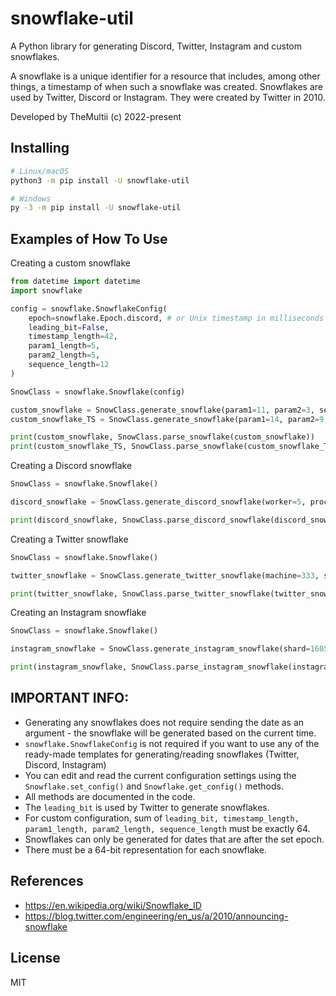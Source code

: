 # snowflake-util

A Python library for generating Discord, Twitter, Instagram and custom snowflakes.

A snowflake is a unique identifier for a resource that includes, among other things, a timestamp of when such a snowflake was created. Snowflakes are used by Twitter, Discord or Instagram. They were created by Twitter in 2010.

Developed by TheMultii (c) 2022-present

## Installing
```bash
# Linux/macOS
python3 -m pip install -U snowflake-util

# Windows
py -3 -m pip install -U snowflake-util
```

## Examples of How To Use

Creating a custom snowflake

```python
from datetime import datetime
import snowflake

config = snowflake.SnowflakeConfig(
    epoch=snowflake.Epoch.discord, # or Unix timestamp in milliseconds with maximum length of 13 digits.
    leading_bit=False,
    timestamp_length=42,
    param1_length=5,
    param2_length=5,
    sequence_length=12
)

SnowClass = snowflake.Snowflake(config)

custom_snowflake = SnowClass.generate_snowflake(param1=11, param2=3, sequence=753)
custom_snowflake_TS = SnowClass.generate_snowflake(param1=14, param2=9, sequence=357, date=datetime(2021, 8, 8, 8, 8, 0, 0))

print(custom_snowflake, SnowClass.parse_snowflake(custom_snowflake))
print(custom_snowflake_TS, SnowClass.parse_snowflake(custom_snowflake_TS))
```

Creating a Discord snowflake
```python
SnowClass = snowflake.Snowflake()

discord_snowflake = SnowClass.generate_discord_snowflake(worker=5, process=5, sequence=222, date=datetime(2022, 1, 1, 16, 15, 0, 0))

print(discord_snowflake, SnowClass.parse_discord_snowflake(discord_snowflake))
```

Creating a Twitter snowflake
```python
SnowClass = snowflake.Snowflake()

twitter_snowflake = SnowClass.generate_twitter_snowflake(machine=333, sequence=666, date=datetime(2022, 1, 1, 16, 15, 0, 0))

print(twitter_snowflake, SnowClass.parse_twitter_snowflake(twitter_snowflake))
```

Creating an Instagram snowflake
```python
SnowClass = snowflake.Snowflake()

instagram_snowflake = SnowClass.generate_instagram_snowflake(shard=1605, sequence=420, date=datetime(2020, 6, 11, 8 ,13))

print(instagram_snowflake, SnowClass.parse_instagram_snowflake(instagram_snowflake))
```

## IMPORTANT INFO:
- Generating any snowflakes does not require sending the date as an argument - the snowflake will be generated based on the current time.
- `snowflake.SnowflakeConfig` is not required if you want to use any of the ready-made templates for generating/reading snowflakes (Twitter, Discord, Instagram)
- You can edit and read the current configuration settings using the `Snowflake.set_config()` and `Snowflake.get_config()` methods.
- All methods are documented in the code.
- The `leading_bit` is used by Twitter to generate snowflakes.
- For custom configuration, sum of `leading_bit, timestamp_length, param1_length, param2_length, sequence_length` must be exactly 64.
- Snowflakes can only be generated for dates that are after the set epoch.
- There must be a 64-bit representation for each snowflake.


## References
- https://en.wikipedia.org/wiki/Snowflake_ID
- https://blog.twitter.com/engineering/en_us/a/2010/announcing-snowflake

## License
MIT